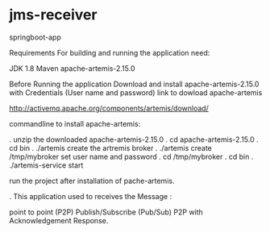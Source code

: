 # jms-receiver

springboot-app

Requirements For building and running the application need:

JDK 1.8 Maven apache-artemis-2.15.0

Before Running the application Download and install apache-artemis-2.15.0 with Credentials (User name and password) link to dowload apache-artemis

http://activemq.apache.org/components/artemis/download/

commandline to install apache-artemis:

. unzip the downloaded apache-artemis-2.15.0 . cd apache-artemis-2.15.0 . cd bin . ./artemis create the artremis broker . ./artemis create /tmp/mybroker set user name and password . cd /tmp/mybroker . cd bin . ./artemis-service start

run the project after installation of pache-artemis.

. This application used to receives the Message :

point to point (P2P)
Publish/Subscribe (Pub/Sub)
P2P with Acknowledgement Response.

